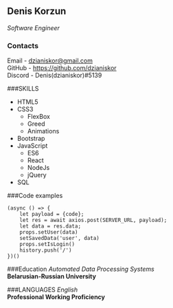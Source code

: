 ## Denis Korzun
*Software Engineer*

### Contacts
Email - dzianiskor@gmail.com\
GitHub - https://github.com/dzianiskor \
Discord - Denis(dzianiskor)#5139

###SKILLS
* HTML5
* CSS3
    * FlexBox
    * Greed
    * Animations
* Bootstrap
* JavaScript
    * ES6
    * React
    * NodeJs  
    * jQuery
* SQL

###Code examples
```
(async () => {
    let payload = {code};
    let res = await axios.post(SERVER_URL, payload);
    let data = res.data;
    props.setUser(data)
    setSavedData('user', data)
    props.setIsLogin()
    history.push('/')
})()
```
###Education
*Automated Data Processing Systems*\
**Belarusian-Russian University**

###LANGUAGES
*English*\
**Professional Working Proficiency**
